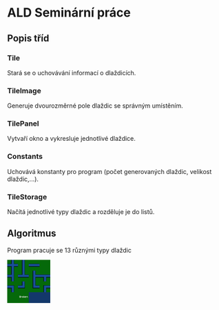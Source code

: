 # ALD Seminární práce
## Popis tříd
### Tile
Stará se o uchovávání informací o dlaždicích.
### TileImage
Generuje dvourozměrné pole dlaždic se správným umístěním.
### TilePanel
Vytvaří okno a vykresluje jednotlivé dlaždice.
### Constants
Uchovává konstanty pro program (počet generovaných dlaždic, velikost dlaždic,...).
### TileStorage
Načítá jednotlivé typy dlaždic a rozděluje je do listů.
## Algoritmus
Program pracuje se 13 různými typy dlaždic
<p><img align="center" width="100" height="100" src="/res/tiles.png"></p>
